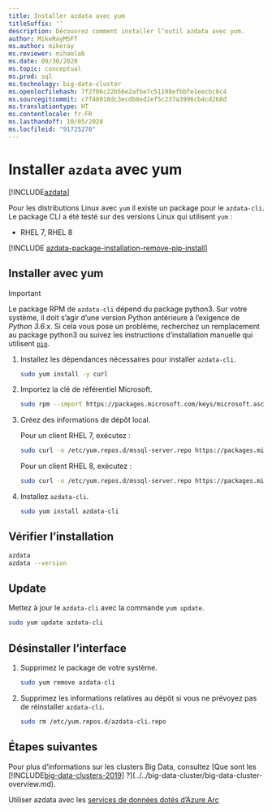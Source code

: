 ```yaml
---
title: Installer azdata avec yum
titleSuffix: ''
description: Découvrez comment installer l’outil azdata avec yum.
author: MikeRayMSFT
ms.author: mikeray
ms.reviewer: mihaelab
ms.date: 09/30/2020
ms.topic: conceptual
ms.prod: sql
ms.technology: big-data-cluster
ms.openlocfilehash: 7f2f06c22b56e2afbe7c51198efbbfe1eecbc8c4
ms.sourcegitcommit: c7f40918dc3ecdb0ed2ef5c237a3996cb4cd268d
ms.translationtype: HT
ms.contentlocale: fr-FR
ms.lasthandoff: 10/05/2020
ms.locfileid: "91725270"
---
```

# <a name="install-azdata-with-yum"></a>Installer `azdata` avec yum

[!INCLUDE[azdata](../../includes/applies-to-version/azdata.md)]

Pour les distributions Linux avec `yum` il existe un package pour le `azdata-cli`. Le package CLI a été testé sur des versions Linux qui utilisent `yum` :

- RHEL 7, RHEL 8

[!INCLUDE [azdata-package-installation-remove-pip-install](../../includes/azdata-package-installation-remove-pip-install.md)]

## <a name="install-with-yum"></a>Installer avec yum

>[!IMPORTANT]
> Le package RPM de `azdata-cli` dépend du package python3. Sur votre système, il doit s’agir d’une version Python antérieure à l’exigence de *Python 3.6.x*. Si cela vous pose un problème, recherchez un remplacement au package python3 ou suivez les instructions d’installation manuelle qui utilisent [`pip`](../install/deploy-install-azdata-pip.md).

1. Installez les dépendances nécessaires pour installer `azdata-cli`.

   ```bash
   sudo yum install -y curl
   ```

1. Importez la clé de référentiel Microsoft.

   ```bash
   sudo rpm --import https://packages.microsoft.com/keys/microsoft.asc
   ```

1. Créez des informations de dépôt local.

   Pour un client RHEL 7, exécutez :

   ```bash
   sudo curl -o /etc/yum.repos.d/mssql-server.repo https://packages.microsoft.com/config/rhel/7/prod.repo
   ```
  
   Pour un client RHEL 8, exécutez :

   ```bash
   sudo curl -o /etc/yum.repos.d/mssql-server.repo https://packages.microsoft.com/config/rhel/8/prod.repo
   ```

1. Installez `azdata-cli`.

   ```bash
   sudo yum install azdata-cli
   ```

## <a name="verify-install"></a>Vérifier l’installation

```bash
azdata
azdata --version
```

## <a name="update"></a>Update

Mettez à jour le `azdata-cli` avec la commande `yum update`.

```bash
sudo yum update azdata-cli
```

## <a name="uninstall"></a>Désinstaller l’interface

1. Supprimez le package de votre système.

   ```bash
   sudo yum remove azdata-cli
   ```

1. Supprimez les informations relatives au dépôt si vous ne prévoyez pas de réinstaller `azdata-cli`.

   ```bash
   sudo rm /etc/yum.repos.d/azdata-cli.repo
   ```

## <a name="next-steps"></a>Étapes suivantes

Pour plus d’informations sur les clusters Big Data, consultez [Que sont les [!INCLUDE[big-data-clusters-2019](../../includes/ssbigdataclusters-ver15.md)] ?](../../big-data-cluster/big-data-cluster-overview.md).

Utiliser azdata avec les [services de données dotés d’Azure Arc](/azure/azure-arc/data/)
